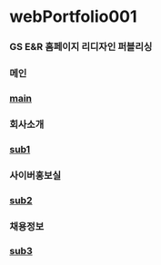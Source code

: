 # webPortfolio001
### GS E&R 홈페이지 리디자인 퍼블리싱


### 메인
### [main](https://soonya27.github.io/webPortfolio001/index.html)

### 회사소개
### [sub1](https://soonya27.github.io/webPortfolio001/overview.html)

### 사이버홍보실
### [sub2](https://soonya27.github.io/webPortfolio001/management.html)

### 채용정보
### [sub3](https://soonya27.github.io/webPortfolio001/employment.html)
